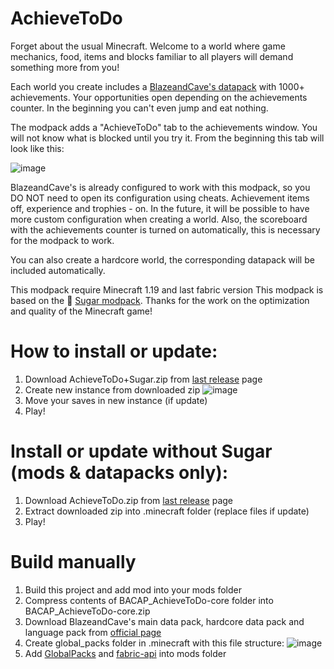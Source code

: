 # AchieveToDo

Forget about the usual Minecraft. Welcome to a world where game mechanics, food, items and blocks familiar to all players will demand something more from you!

Each world you create includes a [BlazeandCave's datapack](https://www.planetminecraft.com/data-pack/blazeandcave-s-advancements-pack-1-12/) with 1000+ achievements. Your opportunities open depending on the achievements counter. In the beginning you can't even jump and eat nothing. 

The modpack adds a "AchieveToDo" tab to the achievements window. You will not know what is blocked until you try it. From the beginning this tab will look like this:

![image](https://user-images.githubusercontent.com/96978370/199967140-315aabf5-42ad-4c68-9f43-05e92781c39f.png)

BlazeandCave's is already configured to work with this modpack, so you DO NOT need to open its configuration using cheats. Achievement items off, experience and trophies - on. In the future, it will be possible to have more custom configuration when creating a world. Also, the scoreboard with the achievements counter is turned on automatically, this is necessary for the modpack to work.

You can also create a hardcore world, the corresponding datapack will be included automatically.

This modpack require Minecraft 1.19 and last fabric version
This modpack is based on the 💜 [Sugar modpack](https://modrinth.com/modpack/sugar). Thanks for the work on the optimization and quality of the Minecraft game!

# How to install or update:
1. Download AchieveToDo+Sugar.zip from [last release](https://github.com/diskree/AchieveToDo/releases/latest) page
2. Create new instance from downloaded zip
![image](https://user-images.githubusercontent.com/96978370/200134244-2ac599e9-40d3-456e-880c-81d43edd21c5.png)
3. Move your saves in new instance (if update)
4. Play!

# Install or update without Sugar (mods & datapacks only):
1. Download AchieveToDo.zip from [last release](https://github.com/diskree/AchieveToDo/releases/latest) page
2. Extract downloaded zip into .minecraft folder (replace files if update)
3. Play!

# Build manually
1. Build this project and add mod into your mods folder
2. Compress contents of BACAP_AchieveToDo-core folder into BACAP_AchieveToDo-core.zip
3. Download BlazeandCave's main data pack, hardcore data pack and language pack from [official page](https://www.planetminecraft.com/data-pack/blazeandcave-s-advancements-pack-1-12/) 
4. Create global_packs folder in .minecraft with this file structure:
![image](https://user-images.githubusercontent.com/96978370/200697614-d610b695-c750-4c38-a23b-b8562ff2ba60.png)
5. Add [GlobalPacks](https://www.curseforge.com/minecraft/mc-mods/drp-global-datapack) and [fabric-api](https://www.curseforge.com/minecraft/mc-mods/fabric-api) into mods folder
